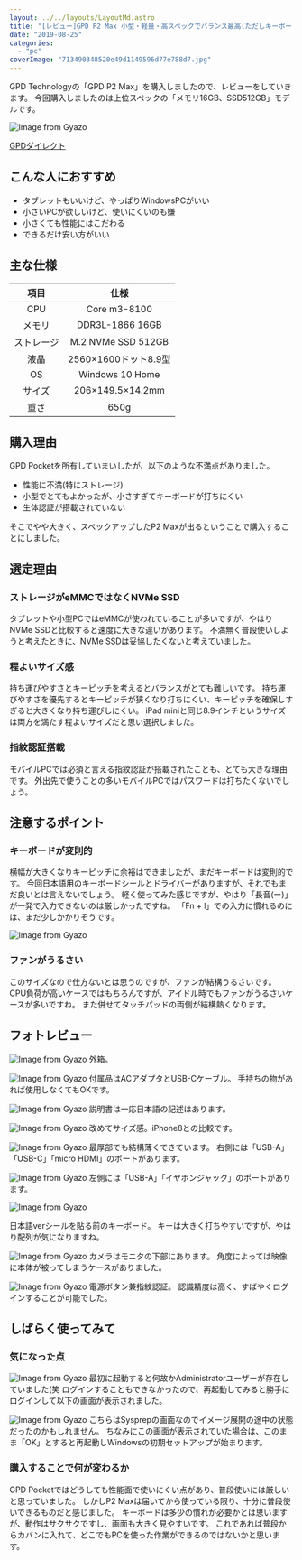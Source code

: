 ```yaml
---
layout: ../../layouts/LayoutMd.astro
title: "[レビュー]GPD P2 Max 小型・軽量・高スペックでバランス最高(ただしキーボードは･･･)"
date: "2019-08-25"
categories: 
  - "pc"
coverImage: "713490348520e49d1149596d77e788d7.jpg"
---
```


GPD Technologyの「GPD P2 Max」を購入しましたので、レビューをしていきます。 今回購入しましたのは上位スペックの「メモリ16GB、SSD512GB」モデルです。

![Image from Gyazo](/archive/images/1db638c2544f0a9bf1b043ef04ef38fd.jpg)

[GPDダイレクト](https://gpd-direct.jp/)

## こんな人におすすめ

- タブレットもいいけど、やっぱりWindowsPCがいい
- 小さいPCが欲しいけど、使いにくいのも嫌
- 小さくても性能にはこだわる
- できるだけ安い方がいい

## 主な仕様

| 項目 | 仕様 |
| :-: | :-: |
| CPU | Core m3-8100 |
| メモリ | DDR3L-1866 16GB |
| ストレージ | M.2 NVMe SSD 512GB |
| 液晶 | 2560×1600ドット8.9型 |
| OS | Windows 10 Home |
| サイズ | 206×149.5×14.2mm |
| 重さ | 650g |

## 購入理由

GPD Pocketを所有していまいしたが、以下のような不満点がありました。

- 性能に不満(特にストレージ)
- 小型でとてもよかったが、小さすぎてキーボードが打ちにくい
- 生体認証が搭載されていない

そこでやや大きく、スペックアップしたP2 Maxが出るということで購入することにしました。

## 選定理由

### ストレージがeMMCではなくNVMe SSD

タブレットや小型PCではeMMCが使われていることが多いですが、やはりNVMe SSDと比較すると速度に大きな違いがあります。 不満無く普段使いしようと考えたときに、NVMe SSDは妥協したくないと考えていました。

### 程よいサイズ感

持ち運びやすさとキーピッチを考えるとバランスがとても難しいです。 持ち運びやすさを優先するとキーピッチが狭くなり打ちにくい、キーピッチを確保しすぎると大きくなり持ち運びしにくい。 iPad miniと同じ8.9インチというサイズは両方を満たす程よいサイズだと思い選択しました。

### 指紋認証搭載

モバイルPCでは必須と言える指紋認証が搭載されたことも、とても大きな理由です。 外出先で使うことの多いモバイルPCではパスワードは打ちたくないでしょう。

## 注意するポイント

### キーボードが変則的

横幅が大きくなりキーピッチに余裕はできましたが、まだキーボードは変則的です。 今回日本語用のキーボードシールとドライバーがありますが、それでもまだ良いとは言えないでしょう。 軽く使ってみた感じですが、やはり「長音(ー)」が一発で入力できないのは厳しかったですね。 「Fn + l」での入力に慣れるのには、まだ少しかかりそうです。

![Image from Gyazo](/archive/images/67d5baed8fdc9d3526e573f85f5afdd5.jpg)

### ファンがうるさい

このサイズなので仕方ないとは思うのですが、ファンが結構うるさいです。 CPU負荷が高いケースではもちろんですが、アイドル時でもファンがうるさいケースが多いですね。 また併せてタッチパッドの両側が結構熱くなります。

## フォトレビュー

![Image from Gyazo](/archive/images/e54a6dd5a8afdfe24519401dad866d47.jpg)
外箱。

![Image from Gyazo](/archive/images/fec5a7ce37a81fab4a41c46d084a403f.jpg)
付属品はACアダプタとUSB-Cケーブル。 手持ちの物があれば使用しなくてもOKです。

![Image from Gyazo](/archive/images/fbe89d24eabdbe579bb25aa61e7cde48.jpg)
説明書は一応日本語の記述はあります。

![Image from Gyazo](/archive/images/44e78813afd6aec166bd13c09a7a5b60.jpg)
改めてサイズ感。iPhone8との比較です。

![Image from Gyazo](/archive/images/69a902d07614c3a31c9f4f1fb4cd086e.jpg)
最厚部でも結構薄くできています。 右側には「USB-A」「USB-C」「micro HDMI」のポートがあります。

![Image from Gyazo](/archive/images/ed2ae480a44dfd19a2853d2d76a35c34.jpg)
左側には「USB-A」「イヤホンジャック」のポートがあります。

![Image from Gyazo](/archive/images/e97801c70c207d562b800d98a1f0865f.jpg)

日本語verシールを貼る前のキーボード。 キーは大きく打ちやすいですが、やはり配列が気になりますね。

![Image from Gyazo](/archive/images/c84d7cd628ede580607f4ee460af57fa.jpg)
カメラはモニタの下部にあります。 角度によっては映像に本体が被ってしまうケースがありました。

![Image from Gyazo](/archive/images/40b9ab02fa0a769a15bb9bffaee4883e.jpg)
電源ボタン兼指紋認証。 認識精度は高く、すばやくログインすることが可能でした。

## しばらく使ってみて

### 気になった点

![Image from Gyazo](/archive/images/c3e2232ec950721ae4758f5b4689099f.jpg)
最初に起動すると何故かAdministratorユーザーが存在していました(笑 ログインすることもできなかったので、再起動してみると勝手にログインして以下の画面が表示されました。

![Image from Gyazo](/archive/images/4e1292f47d5a8489a8b0f86b71b6f79c1.jpg)
こちらはSysprepの画面なのでイメージ展開の途中の状態だったのかもしれません。 ちなみにこの画面が表示されていた場合は、このまま「OK」とすると再起動しWindowsの初期セットアップが始まります。

### 購入することで何が変わるか

GPD Pocketではどうしても性能面で使いにくい点があり、普段使いには厳しいと思っていました。 しかしP2 Maxは届いてから使っている限り、十分に普段使いできるものだと感じました。 キーボードは多少の慣れが必要かとは思いますが、動作はサクサクですし、画面も大きく見やすいです。 これであれば普段からカバンに入れて、どこでもPCを使った作業ができるのではないかと思います。 
